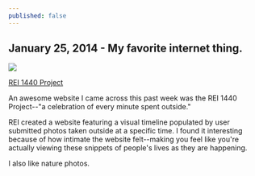 ```yaml
---
published: false
---
```


## January 25, 2014 - My favorite internet thing.

![](/_posts/blog1.png)

[REI 1440 Project](http://www.rei1440project.com/ "http://www.rei1440project.com/")

An awesome website I came across this past week was the REI 1440 Project--"a celebration of every minute spent outside."

REI created a website featuring a visual timeline populated by user submitted photos taken outside at a specific time. I found it interesting because of how intimate the website felt--making you feel like you're actually viewing these snippets of people's lives as they are happening.

I also like nature photos. 